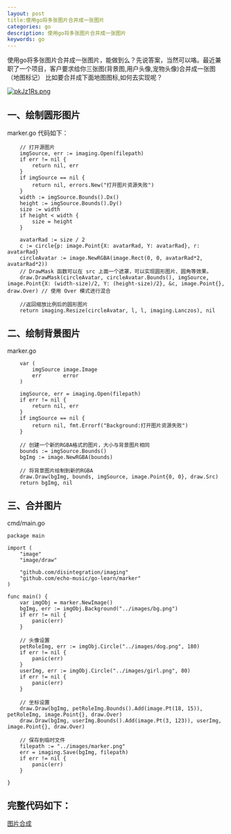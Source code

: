 ```yaml
---
layout: post
title:使用go将多张图片合并成一张图片
categories: go
description: 使用go将多张图片合并成一张图片
keywords: go
---
```



使用go将多张图片合并成一张图片，能做到么？先说答案，当然可以咯。最近兼职了一个项目，客户要求给你三张图(背景图,用户头像,宠物头像)合并成一张图（地图标记）
比如要合并成下面地图图标,如何去实现呢？

[![pkJz1Rs.png](https://s21.ax1x.com/2024/06/05/pkJz1Rs.png)](https://imgse.com/i/pkJz1Rs)

## 一、绘制圆形图片
marker.go
代码如下：
```
    // 打开源图片
    imgSource, err := imaging.Open(filepath)
	if err != nil {
		return nil, err
	}
	if imgSource == nil {
		return nil, errors.New("打开图片资源失败")
	}
	width := imgSource.Bounds().Dx()
	height := imgSource.Bounds().Dy()
	size := width
	if height < width {
		size = height
	}

	avatarRad := size / 2
	c := circle{p: image.Point{X: avatarRad, Y: avatarRad}, r: avatarRad}
	circleAvatar := image.NewRGBA(image.Rect(0, 0, avatarRad*2, avatarRad*2))
	// DrawMask 函数可以在 src 上面一个遮罩，可以实现圆形图片、圆角等效果。
	draw.DrawMask(circleAvatar, circleAvatar.Bounds(), imgSource, image.Point{X: (width-size)/2, Y: (height-size)/2}, &c, image.Point{}, draw.Over) // 使用 Over 模式进行混合

	//返回缩放比例后的圆形图片
	return imaging.Resize(circleAvatar, l, l, imaging.Lanczos), nil
```


## 二、绘制背景图片
marker.go
```
    var (
		imgSource image.Image
		err       error
	)

	imgSource, err = imaging.Open(filepath)
	if err != nil {
		return nil, err
	}
	if imgSource == nil {
		return nil, fmt.Errorf("Background:打开图片资源失败")
	}

	// 创建一个新的RGBA格式的图片，大小与背景图片相同
	bounds := imgSource.Bounds()
	bgImg := image.NewRGBA(bounds)

	// 将背景图片绘制到新的RGBA
	draw.Draw(bgImg, bounds, imgSource, image.Point{0, 0}, draw.Src)
	return bgImg, nil
```


## 三、合并图片
cmd/main.go
```
package main

import (
	"image"
	"image/draw"

	"github.com/disintegration/imaging"
	"github.com/echo-music/go-learn/marker"
)

func main() {
	var imgObj = marker.NewImage()
	bgImg, err := imgObj.Background("../images/bg.png")
	if err != nil {
		panic(err)
	}

	// 头像设置
	petRoleImg, err := imgObj.Circle("../images/dog.png", 180)
	if err != nil {
		panic(err)
	}
	userImg, err := imgObj.Circle("../images/girl.png", 80)
	if err != nil {
		panic(err)
	}

	// 坐标设置
	draw.Draw(bgImg, petRoleImg.Bounds().Add(image.Pt(18, 15)), petRoleImg, image.Point{}, draw.Over)
	draw.Draw(bgImg, userImg.Bounds().Add(image.Pt(3, 123)), userImg, image.Point{}, draw.Over)

	// 保存到临时文件
	filepath := "../images/marker.png"
	err = imaging.Save(bgImg, filepath)
	if err != nil {
		panic(err)
	}

}

```


## 完整代码如下：
[图片合成](https://github.com/echo-music/go-image)